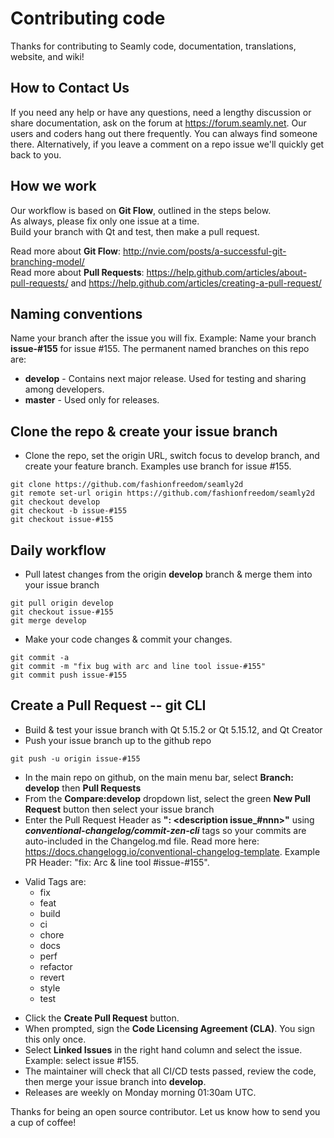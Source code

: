 # Contributing code

Thanks for contributing to Seamly code, documentation, translations, website, and wiki!

## How to Contact Us
If you need any help or have any questions, need a lengthy discussion or share documentation, ask on the forum at https://forum.seamly.net. Our users and coders hang out there frequently. You can always find someone there.
Alternatively, if you leave a comment on a repo issue we'll quickly get back to you.

## How we work
Our workflow is based on **Git Flow**, outlined in the steps below.    
As always, please fix only one issue at a time.   
Build your branch with Qt and test, then make a pull request.   

Read more about **Git Flow**:  http://nvie.com/posts/a-successful-git-branching-model/   
Read more about **Pull Requests**: https://help.github.com/articles/about-pull-requests/ and https://help.github.com/articles/creating-a-pull-request/    

## Naming conventions
Name your branch after the issue you will fix. Example: Name your branch **issue-#155** for issue #155.
The permanent named branches on this repo are:
* **develop** - Contains next major release. Used for testing and sharing among developers.
* **master** - Used only for releases.

## Clone the repo & create your issue branch
* Clone the repo, set the origin URL, switch focus to develop branch, and create your feature branch. Examples use branch for issue #155.
```
git clone https://github.com/fashionfreedom/seamly2d  
git remote set-url origin https://github.com/fashionfreedom/seamly2d
git checkout develop       
git checkout -b issue-#155   
git checkout issue-#155    
```

## Daily workflow  
* Pull latest changes from the origin **develop** branch & merge them into your issue branch
```
git pull origin develop  
git checkout issue-#155  
git merge develop
```  
* Make your code changes & commit your changes.  
```
git commit -a  
git commit -m "fix bug with arc and line tool issue-#155"  
git commit push issue-#155
```

## Create a Pull Request -- git CLI
* Build & test your issue branch with Qt 5.15.2 or Qt 5.15.12, and Qt Creator 
* Push your issue branch up to the github repo
```
git push -u origin issue-#155
```
* In the main repo on github, on the main menu bar, select **Branch: develop** then **Pull Requests** 
* From the **Compare:develop** dropdown list, select the green **New Pull Request** button then select your issue branch 
* Enter the Pull Request Header as **"<tag>: <description issue_#nnn>"** using **_conventional-changelog/commit-zen-cli_** tags so your commits are auto-included in the Changelog.md file. Read more here: https://docs.changelogg.io/conventional-changelog-template. Example PR Header: "fix: Arc & line tool #issue-#155".    
 + Valid Tags are:
    - fix
    - feat
    - build
    - ci
    - chore
    - docs
    - perf
    - refactor
    - revert
    - style
    - test
* Click the **Create Pull Request** button.
* When prompted, sign the **Code Licensing Agreement (CLA)**. You sign this only once.
* Select **Linked Issues** in the right hand column and select the issue. Example: select issue #155.  
* The maintainer will check that all CI/CD tests passed, review the code, then merge your issue branch into **develop**.
* Releases are weekly on Monday morning 01:30am UTC.

Thanks for being an open source contributor.
Let us know how to send you a cup of coffee!

